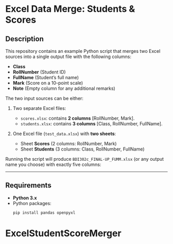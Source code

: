 # Excel Data Merge: Students & Scores

## Description
This repository contains an example Python script that merges two Excel sources into a single output file with the following columns:

- **Class**  
- **RollNumber** (Student ID)  
- **FullName** (Student’s full name)  
- **Mark** (Score on a 10-point scale)  
- **Note** (Empty column for any additional remarks)

The two input sources can be either:
1. Two separate Excel files:  
   - `scores.xlsx`: contains **2 columns** [RollNumber, Mark].  
   - `students.xlsx`: contains **3 columns** [Class, RollNumber, FullName].  

2. One Excel file (`test_data.xlsx`) with **two sheets**:  
   - Sheet **Scores** (2 columns: RollNumber, Mark)  
   - Sheet **Students** (3 columns: Class, RollNumber, FullName)

Running the script will produce `BDI302c_FINAL-UP_FUMM.xlsx` (or any output name you choose) with exactly five columns:  

---

## Requirements
- **Python 3.x**  
- Python packages:
  ```bash
  pip install pandas openpyxl
# ExcelStudentScoreMerger
